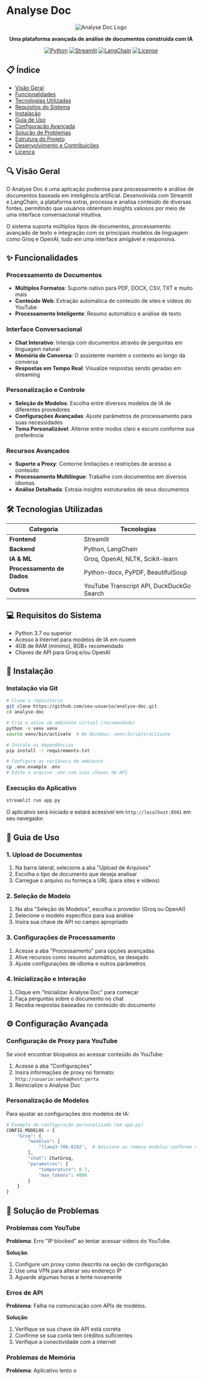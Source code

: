 # Analyse Doc

<div align="center">
  
![Analyse Doc Logo](https://via.placeholder.com/150x150.png?text=AD)

**Uma plataforma avançada de análise de documentos construída com IA**

[![Python](https://img.shields.io/badge/Python-3.7%2B-blue)](https://www.python.org/)
[![Streamlit](https://img.shields.io/badge/Streamlit-1.30%2B-FF4B4B)](https://streamlit.io/)
[![LangChain](https://img.shields.io/badge/LangChain-0.1.0%2B-green)](https://langchain.io/)
[![License](https://img.shields.io/badge/License-MIT-yellow)](LICENSE)

</div>

## 📋 Índice

- [Visão Geral](#-visão-geral)
- [Funcionalidades](#-funcionalidades)
- [Tecnologias Utilizadas](#-tecnologias-utilizadas)
- [Requisitos do Sistema](#-requisitos-do-sistema)
- [Instalação](#-instalação)
- [Guia de Uso](#-guia-de-uso)
- [Configuração Avançada](#-configuração-avançada)
- [Solução de Problemas](#-solução-de-problemas)
- [Estrutura do Projeto](#-estrutura-do-projeto)
- [Desenvolvimento e Contribuições](#-desenvolvimento-e-contribuições)
- [Licença](#-licença)

## 🔍 Visão Geral

O Analyse Doc é uma aplicação poderosa para processamento e análise de documentos baseada em inteligência artificial. Desenvolvida com Streamlit e LangChain, a plataforma extrai, processa e analisa conteúdo de diversas fontes, permitindo que usuários obtenham insights valiosos por meio de uma interface conversacional intuitiva.

O sistema suporta múltiplos tipos de documentos, processamento avançado de texto e integração com os principais modelos de linguagem como Groq e OpenAI, tudo em uma interface amigável e responsiva.

## ✨ Funcionalidades

### Processamento de Documentos
- **Múltiplos Formatos**: Suporte nativo para PDF, DOCX, CSV, TXT e muito mais
- **Conteúdo Web**: Extração automática de conteúdo de sites e vídeos do YouTube
- **Processamento Inteligente**: Resumo automático e análise de texto

### Interface Conversacional
- **Chat Interativo**: Interaja com documentos através de perguntas em linguagem natural
- **Memória de Conversa**: O assistente mantém o contexto ao longo da conversa
- **Respostas em Tempo Real**: Visualize respostas sendo geradas em streaming

### Personalização e Controle
- **Seleção de Modelos**: Escolha entre diversos modelos de IA de diferentes provedores
- **Configurações Avançadas**: Ajuste parâmetros de processamento para suas necessidades
- **Tema Personalizável**: Alterne entre modos claro e escuro conforme sua preferência

### Recursos Avançados
- **Suporte a Proxy**: Contorne limitações e restrições de acesso a conteúdo
- **Processamento Multilíngue**: Trabalhe com documentos em diversos idiomas
- **Análise Detalhada**: Extraia insights estruturados de seus documentos

## 🛠 Tecnologias Utilizadas

| Categoria | Tecnologias |
|-----------|-------------|
| **Frontend** | Streamlit |
| **Backend** | Python, LangChain |
| **IA & ML** | Groq, OpenAI, NLTK, Scikit-learn |
| **Processamento de Dados** | Python-docx, PyPDF, BeautifulSoup |
| **Outros** | YouTube Transcript API, DuckDuckGo Search |

## 💻 Requisitos do Sistema

- Python 3.7 ou superior
- Acesso à Internet para modelos de IA em nuvem
- 4GB de RAM (mínimo), 8GB+ recomendado
- Chaves de API para Groq e/ou OpenAI

## 🚀 Instalação

### Instalação via Git

```bash
# Clone o repositório
git clone https://github.com/seu-usuario/analyse-doc.git
cd analyse-doc

# Crie e ative um ambiente virtual (recomendado)
python -m venv venv
source venv/bin/activate  # No Windows: venv\Scripts\activate

# Instale as dependências
pip install -r requirements.txt

# Configure as variáveis de ambiente
cp .env.example .env
# Edite o arquivo .env com suas chaves de API
```

### Execução do Aplicativo

```bash
streamlit run app.py
```

O aplicativo será iniciado e estará acessível em `http://localhost:8501` em seu navegador.

## 📝 Guia de Uso

### 1. Upload de Documentos

1. Na barra lateral, selecione a aba "Upload de Arquivos"
2. Escolha o tipo de documento que deseja analisar
3. Carregue o arquivo ou forneça a URL (para sites e vídeos)

### 2. Seleção de Modelo

1. Na aba "Seleção de Modelos", escolha o provedor (Groq ou OpenAI)
2. Selecione o modelo específico para sua análise
3. Insira sua chave de API no campo apropriado

### 3. Configurações de Processamento

1. Acesse a aba "Processamento" para opções avançadas
2. Ative recursos como resumo automático, se desejado
3. Ajuste configurações de idioma e outros parâmetros

### 4. Inicialização e Interação

1. Clique em "Inicializar Analyse Doc" para começar
2. Faça perguntas sobre o documento no chat
3. Receba respostas baseadas no conteúdo do documento

## ⚙️ Configuração Avançada

### Configuração de Proxy para YouTube

Se você encontrar bloqueios ao acessar conteúdo do YouTube:

1. Acesse a aba "Configurações"
2. Insira informações de proxy no formato: `http://usuario:senha@host:porta`
3. Reinicialize o Analyse Doc

### Personalização de Modelos

Para ajustar as configurações dos modelos de IA:

```python
# Exemplo de configuração personalizada (em app.py)
CONFIG_MODELOS = {
    "Groq": {
        "modelos": [
            "llama3-70b-8192",  # Adicione ou remova modelos conforme necessário
        ],
        "chat": ChatGroq,
        "parametros": {
            "temperature": 0.7,
            "max_tokens": 4000
        }
    }
}
```

## 🔧 Solução de Problemas

### Problemas com YouTube

**Problema**: Erro "IP blocked" ao tentar acessar vídeos do YouTube.

**Solução**: 
1. Configure um proxy como descrito na seção de configuração
2. Use uma VPN para alterar seu endereço IP
3. Aguarde algumas horas e tente novamente

### Erros de API

**Problema**: Falha na comunicação com APIs de modelos.

**Solução**:
1. Verifique se sua chave de API está correta
2. Confirme se sua conta tem créditos suficientes
3. Verifique a conectividade com a internet

### Problemas de Memória

**Problema**: Aplicativo lento o
